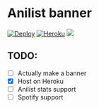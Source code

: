 # Anilist banner

[![Deploy](https://github.com/AirOne01/anilist-banner/actions/workflows/heroku.yml/badge.svg)](https://github.com/AirOne01/anilist-banner/actions/workflows/main.yml)
[![Heroku](https://heroku-badge.herokuapp.com/?app=anilist-banner-69420&root=api)](https://anilist-banner-69420.herokuapp.com/)
![](https://img.shields.io/github/repo-size/AirOne01/anilist-banner)

## TODO:

* [ ] Actually make a banner
* [X] Host on Heroku
* [ ] Anilist stats support
* [ ] Spotify support
